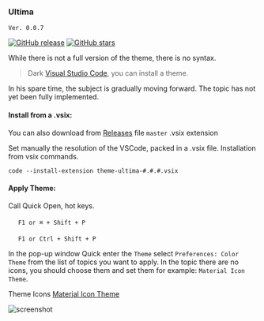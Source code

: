 ### Ultima 
`Ver. 0.0.7`


[![GitHub release](https://img.shields.io/github/release/custapp/theme-ultima.svg?style=flat-square)](https://github.com/custapp/theme-ultima/releases)
[![GitHub stars](https://img.shields.io/github/stars/custapp/theme-ultima.svg?style=social&label=Stars)](https://github.com/custapp/theme-ultima)


While there is not a full version of the theme, there is no syntax. 

> Dark [Visual Studio Code](https://code.visualstudio.com/), you can install a theme.

In his spare time, the subject is gradually moving forward.
The topic has not yet been fully implemented.

#### Install from a .vsix:
You can also download from [Releases](https://github.com/custapp/theme-ultima/releases) file `master` .vsix extension

Set manually the resolution of the VSCode, packed in a .vsix file.
Installation from vsix commands.

`code --install-extension theme-ultima-#.#.#.vsix`

#### Apply Theme:
Call Quick Open, hot keys.

<img src="https://developer.apple.com/favicon.ico" width=16 height=16/> `F1 or ⌘ + Shift + P`

<img src="https://www.microsoft.com/favicon.ico" width=16 height=16/> `F1 or Ctrl + Shift + P`

In the pop-up window Quick enter the `Theme` select `Preferences: Color Theme` from the list of topics you want to apply.
In the topic there are no icons, you should choose them and set them for example: `Material Icon Theme`.

Theme Icons [Material Icon Theme](https://marketplace.visualstudio.com/items?itemName=PKief.material-icon-theme)

![screenshot](https://raw.githubusercontent.com/custapp/theme-ultima/master/screenshot.png)
